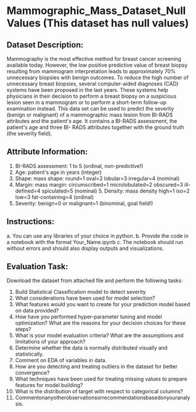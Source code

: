 # Mammographic_Mass_Dataset_NullValues (This dataset has null values)

## Dataset Description:
Mammography is the most effective method for breast cancer screening available today. However, the low positive predictive value of breast biopsy resulting from mammogram interpretation leads to approximately 70% unnecessary biopsies with benign outcomes. To reduce the high number of unnecessary breast biopsies, several computer-aided diagnoses (CAD) systems have been proposed in the last years. These systems help physicians in their decision to perform a breast biopsy on a suspicious lesion seen in a mammogram or to perform a short-term follow-up examination instead.
This data set can be used to predict the severity (benign or malignant) of a mammographic mass lesion from BI-RADS attributes and the patient's age. It contains a BI-RADS assessment, the patient's age and three BI- RADS attributes together with the ground truth (the severity field).

## Attribute Information:
1. BI-RADS assessment: 1 to 5 (ordinal, non-predictive!)
2. Age: patient's age in years (integer)
3. Shape: mass shape: round=1 oval=2 lobular=3 irregular=4 (nominal)
4. Margin: mass margin: circumscribed=1 microlobulated=2 obscured=3 ill-defined=4 spiculated=5 (nominal) 5. Density: mass density high=1 iso=2 low=3 fat-containing=4 (ordinal)
6. Severity: benign=0 or malignant=1 (binominal, goal field!)

## Instructions:
a. You can use any libraries of your choice in python.
b. Provide the code in a notebook with the format Your_Name.ipynb
c. The notebook should run without errors and should also display outputs and visualizations.

## Evaluation Task:
Download the dataset from attached file and perform the following tasks:
1. Build Statistical Classification model to detect severity
2. What considerations have been used for model selection?
3. What features would you want to create for your prediction model based on data provided?
4. How have you performed hyper-parameter tuning and model optimization? What are the reasons for your
decision choices for these steps?
5. What is your model evaluation criteria? What are the assumptions and limitations of your approach?
6. Determine whether the data is normally distributed visually and statistically.
7. Comment on EDA of variables in data.
8. How are you detecting and treating outliers in the dataset for better convergence?
9. What techniques have been used for treating missing values to prepare features for model building?
10. What is the distribution of target with respect to categorical columns?
11. Commentonanyotherobservationsorrecommendationsbasedonyouranalysis.
